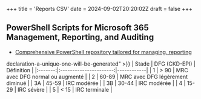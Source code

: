 +++
title = 'Reports CSV'
date = 2024-09-02T20:20:02Z
draft = false
+++


## PowerShell Scripts for Microsoft 365 Management, Reporting, and Auditing
- [Comprehensive PowerShell repository tailored for managing, reporting](https://github.com/admindroid-community/powershell-scripts)

declaration-a-unique-one-will-be-generated" >}}
| Stade | DFG (CKD-EPI) | Définition |
|:-------:|:----------------------:|------------|
| 1     | &gt; 90       | MRC avec DFG normal ou augmenté |
| 2     | 60-89         | MRC avec DFG légèrement diminué |
| 3A    | 45-59         | IRC modérée |
| 3B    | 30-44         | IRC modérée |
| 4     | 15-29         | IRC sévère  |
| 5     | < 15          | IRC terminale |
